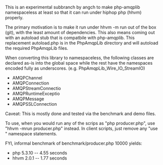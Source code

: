 This is an experimental subbranch by angch to make php-amqplib
namespaceless at least so that it can run under hiphop php (hhvm)
properly.

The primary motivation is to make it run under hhvm -m run out of the
box (git), with the least amount of dependencies. This also means
coming out with an autoload stub that is compatbile with php-amqplib.
This replacement autoload.php is in the PhpAmqpLib directory and will
autoload the required PhpAmqpLib files.

When converting this library to namespaceless, the following classes
are declared as-is into the global space while the rest have the
namespaces encoded fully as underscores. (e.g. PhpAmqpLib_Wire_IO_StreamIO)
  * AMQPChannel
  * AMQPConnection
  * AMQPStreamConnectio
  * AMQPRuntimeExceptio
  * AMQPMessage
  * AMQPSSLConnection

Caveat: This is mostly done and tested via the benchmark and demo files.

To use, when you would run any of the scrips as "php producer.php", use
"hhvm -mrun producer.php" instead. In client scripts, just remove any "use "
namespace statements.

FYI, informal benchmark of benchmark/producer.php 10000 yields:
  * php 5.3.10 -- 4.55 seconds
  * hhvm 2.0.1 -- 1.77 seconds

